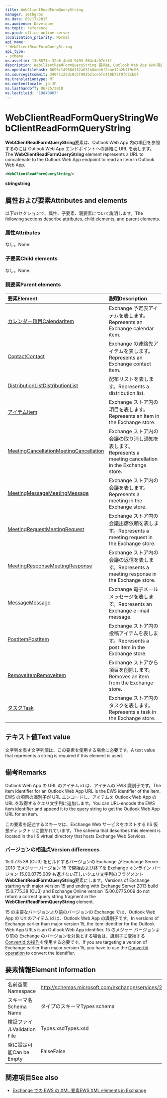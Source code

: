 ```yaml
---
title: WebClientReadFormQueryString
manager: sethgros
ms.date: 09/17/2015
ms.audience: Developer
ms.topic: reference
ms.prod: office-online-server
localization_priority: Normal
api_name:
- WebClientReadFormQueryString
api_type:
- schema
ms.assetid: 13e8871a-32a6-4bb9-9493-864c4c07efff
description: WebClientReadFormQueryString 要素は、Outlook Web App 内の項目を参照するのには Outlook Web App エンドポイントへの連結に URL を表します。
ms.openlocfilehash: 8096c14956d132a631b0ade6f2eae12a2bff9c06
ms.sourcegitcommit: 34041125dc8c5f993b21cebfc4f8b72f0fd2cb6f
ms.translationtype: MT
ms.contentlocale: ja-JP
ms.lasthandoff: 06/25/2018
ms.locfileid: "19840007"
---
```

# <a name="webclientreadformquerystring"></a><span data-ttu-id="040b9-103">WebClientReadFormQueryString</span><span class="sxs-lookup"><span data-stu-id="040b9-103">WebClientReadFormQueryString</span></span>

<span data-ttu-id="040b9-104">**WebClientReadFormQueryString**要素は、Outlook Web App 内の項目を参照するのには Outlook Web App エンドポイントへの連結に URL を表します。</span><span class="sxs-lookup"><span data-stu-id="040b9-104">The **WebClientReadFormQueryString** element represents a URL to concatenate to the Outlook Web App endpoint to read an item in Outlook Web App.</span></span> 
  
```XML
<WebClientReadFormQueryString/>
```

 <span data-ttu-id="040b9-105">**string**</span><span class="sxs-lookup"><span data-stu-id="040b9-105">**string**</span></span>
## <a name="attributes-and-elements"></a><span data-ttu-id="040b9-106">属性および要素</span><span class="sxs-lookup"><span data-stu-id="040b9-106">Attributes and elements</span></span>

<span data-ttu-id="040b9-107">以下のセクションで、属性、子要素、親要素について説明します。</span><span class="sxs-lookup"><span data-stu-id="040b9-107">The following sections describe attributes, child elements, and parent elements.</span></span>
  
### <a name="attributes"></a><span data-ttu-id="040b9-108">属性</span><span class="sxs-lookup"><span data-stu-id="040b9-108">Attributes</span></span>

<span data-ttu-id="040b9-109">なし。</span><span class="sxs-lookup"><span data-stu-id="040b9-109">None.</span></span>
  
### <a name="child-elements"></a><span data-ttu-id="040b9-110">子要素</span><span class="sxs-lookup"><span data-stu-id="040b9-110">Child elements</span></span>

<span data-ttu-id="040b9-111">なし。</span><span class="sxs-lookup"><span data-stu-id="040b9-111">None.</span></span>
  
### <a name="parent-elements"></a><span data-ttu-id="040b9-112">親要素</span><span class="sxs-lookup"><span data-stu-id="040b9-112">Parent elements</span></span>

|<span data-ttu-id="040b9-113">**要素**</span><span class="sxs-lookup"><span data-stu-id="040b9-113">**Element**</span></span>|<span data-ttu-id="040b9-114">**説明**</span><span class="sxs-lookup"><span data-stu-id="040b9-114">**Description**</span></span>|
|:-----|:-----|
|[<span data-ttu-id="040b9-115">カレンダー項目</span><span class="sxs-lookup"><span data-stu-id="040b9-115">CalendarItem</span></span>](calendaritem.md) <br/> |<span data-ttu-id="040b9-116">Exchange 予定表アイテムを表します。</span><span class="sxs-lookup"><span data-stu-id="040b9-116">Represents an Exchange calendar item.</span></span>  <br/> |
|[<span data-ttu-id="040b9-117">Contact</span><span class="sxs-lookup"><span data-stu-id="040b9-117">Contact</span></span>](contact.md) <br/> |<span data-ttu-id="040b9-118">Exchange の連絡先アイテムを表します。</span><span class="sxs-lookup"><span data-stu-id="040b9-118">Represents an Exchange contact item.</span></span>  <br/> |
|[<span data-ttu-id="040b9-119">DistributionList</span><span class="sxs-lookup"><span data-stu-id="040b9-119">DistributionList</span></span>](distributionlist.md) <br/> |<span data-ttu-id="040b9-120">配布リストを表します。</span><span class="sxs-lookup"><span data-stu-id="040b9-120">Represents a distribution list.</span></span>  <br/> |
|[<span data-ttu-id="040b9-121">アイテム</span><span class="sxs-lookup"><span data-stu-id="040b9-121">Item</span></span>](item.md) <br/> |<span data-ttu-id="040b9-122">Exchange ストア内の項目を表します。</span><span class="sxs-lookup"><span data-stu-id="040b9-122">Represents an item in the Exchange store.</span></span>  <br/> |
|[<span data-ttu-id="040b9-123">MeetingCancellation</span><span class="sxs-lookup"><span data-stu-id="040b9-123">MeetingCancellation</span></span>](meetingcancellation.md) <br/> |<span data-ttu-id="040b9-124">Exchange ストア内の会議の取り消し通知を表します。</span><span class="sxs-lookup"><span data-stu-id="040b9-124">Represents a meeting cancellation in the Exchange store.</span></span>  <br/> |
|[<span data-ttu-id="040b9-125">MeetingMessage</span><span class="sxs-lookup"><span data-stu-id="040b9-125">MeetingMessage</span></span>](meetingmessage.md) <br/> |<span data-ttu-id="040b9-126">Exchange ストア内の会議を表します。</span><span class="sxs-lookup"><span data-stu-id="040b9-126">Represents a meeting in the Exchange store.</span></span>  <br/> |
|[<span data-ttu-id="040b9-127">MeetingRequest</span><span class="sxs-lookup"><span data-stu-id="040b9-127">MeetingRequest</span></span>](meetingrequest.md) <br/> |<span data-ttu-id="040b9-128">Exchange ストア内の会議出席依頼を表します。</span><span class="sxs-lookup"><span data-stu-id="040b9-128">Represents a meeting request in the Exchange store.</span></span>  <br/> |
|[<span data-ttu-id="040b9-129">MeetingResponse</span><span class="sxs-lookup"><span data-stu-id="040b9-129">MeetingResponse</span></span>](meetingresponse.md) <br/> |<span data-ttu-id="040b9-130">Exchange ストア内の会議の返信を表します。</span><span class="sxs-lookup"><span data-stu-id="040b9-130">Represents a meeting response in the Exchange store.</span></span>  <br/> |
|[<span data-ttu-id="040b9-131">Message</span><span class="sxs-lookup"><span data-stu-id="040b9-131">Message</span></span>](message-ex15websvcsotherref.md) <br/> |<span data-ttu-id="040b9-132">Exchange 電子メール メッセージを表します。</span><span class="sxs-lookup"><span data-stu-id="040b9-132">Represents an Exchange e-mail message.</span></span>  <br/> |
|[<span data-ttu-id="040b9-133">PostItem</span><span class="sxs-lookup"><span data-stu-id="040b9-133">PostItem</span></span>](postitem.md) <br/> |<span data-ttu-id="040b9-134">Exchange ストア内の投稿アイテムを表します。</span><span class="sxs-lookup"><span data-stu-id="040b9-134">Represents a post item in the Exchange store.</span></span>  <br/> |
|[<span data-ttu-id="040b9-135">RemoveItem</span><span class="sxs-lookup"><span data-stu-id="040b9-135">RemoveItem</span></span>](removeitem.md) <br/> |<span data-ttu-id="040b9-136">Exchange ストアから項目を削除します。</span><span class="sxs-lookup"><span data-stu-id="040b9-136">Removes an item from the Exchange store.</span></span>  <br/> |
|[<span data-ttu-id="040b9-137">タスク</span><span class="sxs-lookup"><span data-stu-id="040b9-137">Task</span></span>](task.md) <br/> |<span data-ttu-id="040b9-138">Exchange ストア内のタスクを表します。</span><span class="sxs-lookup"><span data-stu-id="040b9-138">Represents a task in the Exchange store.</span></span>  <br/> |
   
## <a name="text-value"></a><span data-ttu-id="040b9-139">テキスト値</span><span class="sxs-lookup"><span data-stu-id="040b9-139">Text value</span></span>

<span data-ttu-id="040b9-140">文字列を表す文字列値は、この要素を使用する場合に必要です。</span><span class="sxs-lookup"><span data-stu-id="040b9-140">A text value that represents a string is required if this element is used.</span></span>
  
## <a name="remarks"></a><span data-ttu-id="040b9-141">備考</span><span class="sxs-lookup"><span data-stu-id="040b9-141">Remarks</span></span>

<span data-ttu-id="040b9-142">Outlook Web App の URL のアイテム id は、アイテムの EWS 識別子です。</span><span class="sxs-lookup"><span data-stu-id="040b9-142">The item identifier for an Outlook Web App URL is the EWS identifier of the item.</span></span> <span data-ttu-id="040b9-143">EWS の項目の識別子が URL エンコードし、アイテムを Outlook Web App の URL を取得するクエリ文字列に追加します。</span><span class="sxs-lookup"><span data-stu-id="040b9-143">You can URL-encode the EWS item identifier and append it to the query string to get the Outlook Web App URL for an item.</span></span>
  
<span data-ttu-id="040b9-144">この要素を記述するスキーマは、Exchange Web サービスをホストする IIS 仮想ディレクトリに置かれています。</span><span class="sxs-lookup"><span data-stu-id="040b9-144">The schema that describes this element is located in the IIS virtual directory that hosts Exchange Web Services.</span></span>
  
### <a name="version-differences"></a><span data-ttu-id="040b9-145">バージョンの相違点</span><span class="sxs-lookup"><span data-stu-id="040b9-145">Version differences</span></span>

<span data-ttu-id="040b9-146">15.0.775.38 (CU3) をビルドするバージョンの Exchange が Exchange Server 2013 でメジャー バージョン 15 で開始および終了を Exchange オンライン バージョン 15.00.0775.009 も返さない正しいクエリ文字列のフラグメント**WebClientReadFormQueryString**要素にします。</span><span class="sxs-lookup"><span data-stu-id="040b9-146">Versions of Exchange starting with major version 15 and ending with Exchange Server 2013 build 15.0.775.38 (CU3) and Exchange Online version 15.00.0775.009 do not return a correct query string fragment in the **WebClientReadFormQueryString** element.</span></span> 
  
<span data-ttu-id="040b9-147">15 の主要なバージョンより前のバージョンの Exchange では、Outlook Web App の Url のアイテム id は、Outlook Web App の識別子です。</span><span class="sxs-lookup"><span data-stu-id="040b9-147">In versions of Exchange earlier than major version 15, the item identifier for the Outlook Web App URLs is an Outlook Web App identifier.</span></span> <span data-ttu-id="040b9-148">15 のメジャー バージョンより前の Exchange のバージョンを対象とする場合は、識別子に変換する[ConvertId の操作](convertid-operation.md)を使用する必要です。</span><span class="sxs-lookup"><span data-stu-id="040b9-148">If you are targeting a version of Exchange earlier than major version 15, you have to use the [ConvertId operation](convertid-operation.md) to convert the identifier.</span></span> 
  
## <a name="element-information"></a><span data-ttu-id="040b9-149">要素情報</span><span class="sxs-lookup"><span data-stu-id="040b9-149">Element information</span></span>

|||
|:-----|:-----|
|<span data-ttu-id="040b9-150">名前空間</span><span class="sxs-lookup"><span data-stu-id="040b9-150">Namespace</span></span>  <br/> |http://schemas.microsoft.com/exchange/services/2006/types  <br/> |
|<span data-ttu-id="040b9-151">スキーマ名</span><span class="sxs-lookup"><span data-stu-id="040b9-151">Schema Name</span></span>  <br/> |<span data-ttu-id="040b9-152">タイプのスキーマ</span><span class="sxs-lookup"><span data-stu-id="040b9-152">Types schema</span></span>  <br/> |
|<span data-ttu-id="040b9-153">検証ファイル</span><span class="sxs-lookup"><span data-stu-id="040b9-153">Validation File</span></span>  <br/> |<span data-ttu-id="040b9-154">Types.xsd</span><span class="sxs-lookup"><span data-stu-id="040b9-154">Types.xsd</span></span>  <br/> |
|<span data-ttu-id="040b9-155">空に設定可能</span><span class="sxs-lookup"><span data-stu-id="040b9-155">Can be Empty</span></span>  <br/> |<span data-ttu-id="040b9-156">False</span><span class="sxs-lookup"><span data-stu-id="040b9-156">False</span></span>  <br/> |
   
## <a name="see-also"></a><span data-ttu-id="040b9-157">関連項目</span><span class="sxs-lookup"><span data-stu-id="040b9-157">See also</span></span>



- [<span data-ttu-id="040b9-158">Exchange での EWS の XML 要素</span><span class="sxs-lookup"><span data-stu-id="040b9-158">EWS XML elements in Exchange</span></span>](ews-xml-elements-in-exchange.md)

